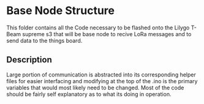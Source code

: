# Base Node Structure

This folder contains all the Code necessary to be flashed onto the Lilygo T-Beam supreme s3 that will be base node to recive LoRa messages and to send data to the things board.

## Description

Large portion of communication is abstracted into its corresponding helper files for easier interfacing and modifying at the top of the .ino is the primary variables that would most likely need to be changed. Most of the code should be fairly self explanatory as to what its doing in operation.